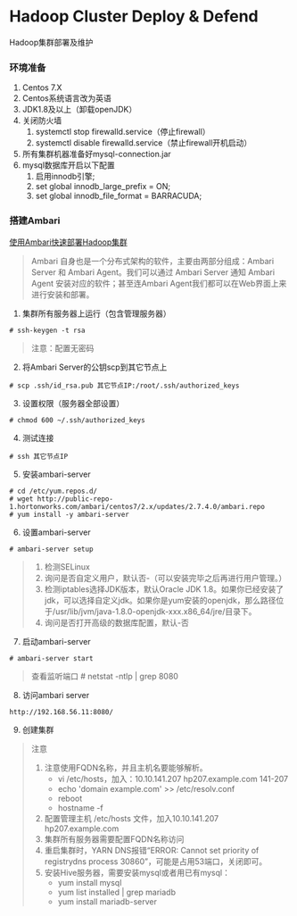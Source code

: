 # Hadoop Cluster Deploy & Defend
Hadoop集群部署及维护

### 环境准备
1. Centos 7.X
2. Centos系统语言改为英语
3. JDK1.8及以上（卸载openJDK）
4. 关闭防火墙
   1. systemctl stop firewalld.service（停止firewall）
   2. systemctl disable firewalld.service（禁止firewall开机启动）
5. 所有集群机器准备好mysql-connection.jar
6. mysql数据库开启以下配置
   1. 启用innodb引擎;
   2. set global innodb_large_prefix = ON;
   3. set global innodb_file_format = BARRACUDA;

### 搭建Ambari
[使用Ambari快速部署Hadoop集群](https://developer.aliyun.com/article/706968)
> Ambari 自身也是一个分布式架构的软件，主要由两部分组成：Ambari Server 和 Ambari Agent。我们可以通过 Ambari Server 通知 Ambari Agent 安装对应的软件；甚至连Ambari Agent我们都可以在Web界面上来进行安装和部署。

1. 集群所有服务器上运行（包含管理服务器）
```
# ssh-keygen -t rsa
```
> 注意：配置无密码

2. 将Ambari Server的公钥scp到其它节点上
```
# scp .ssh/id_rsa.pub 其它节点IP:/root/.ssh/authorized_keys
```

3. 设置权限（服务器全部设置）
```
# chmod 600 ~/.ssh/authorized_keys
```

4. 测试连接
```
# ssh 其它节点IP
```

5. 安装ambari-server
```
# cd /etc/yum.repos.d/
# wget http://public-repo-1.hortonworks.com/ambari/centos7/2.x/updates/2.7.4.0/ambari.repo
# yum install -y ambari-server
```

6. 设置ambari-server
```
# ambari-server setup
```
> 1) 检测SELinux
> 2) 询问是否自定义用户，默认否-（可以安装完毕之后再进行用户管理。）
> 3) 检测iptables选择JDK版本，默认Oracle JDK 1.8。如果你已经安装了jdk，可以选择自定义jdk。如果你是yum安装的openjdk，那么路径位于/usr/lib/jvm/java-1.8.0-openjdk-xxx.x86_64/jre/目录下。
> 4) 询问是否打开高级的数据库配置，默认-否

7. 启动ambari-server
```
# ambari-server start
```
> 查看监听端口 # netstat -ntlp | grep 8080

8. 访问ambari server
```
http://192.168.56.11:8080/
```

9. 创建集群
> 注意
> 1. 注意使用FQDN名称，并且主机名要能够解析。
   >    - vi /etc/hosts，加入：10.10.141.207 hp207.example.com 141-207
   >    - echo 'domain example.com' >> /etc/resolv.conf
   >    - reboot
   >    - hostname -f
> 2. 配置管理主机 /etc/hosts 文件，加入10.10.141.207 hp207.example.com
> 3. 集群所有服务器需要配置FQDN名称访问
> 4. 重启集群时，YARN DNS报错“ERROR: Cannot set priority of registrydns process 30860”，可能是占用53端口，关闭即可。
> 5. 安装Hive服务器，需要安装mysql或者用已有mysql：
   >    - yum install mysql
   >    - yum list installed | grep mariadb
   >    - yum install mariadb-server
